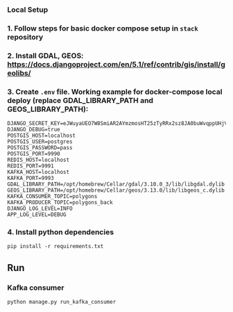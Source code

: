 ### Local Setup

### 1. Follow steps for basic docker compose setup in `stack` repository

### 2. Install GDAL, GEOS: https://docs.djangoproject.com/en/5.1/ref/contrib/gis/install/geolibs/

### 3. Create `.env` file. Working example for docker-compose local deploy (replace GDAL_LIBRARY_PATH and GEOS_LIBRARY_PATH):
```dotenv
DJANGO_SECRET_KEY=eJWuyaUEO7W8SmiAR2AYmzmosHT25zTyRRx2sz8JA0buWvqppUHjVuFfESF9Vw4h
DJANGO_DEBUG=true
POSTGIS_HOST=localhost
POSTGIS_USER=postgres
POSTGIS_PASSWORD=pass
POSTGIS_PORT=9990
REDIS_HOST=localhost
REDIS_PORT=9991
KAFKA_HOST=localhost
KAFKA_PORT=9993
GDAL_LIBRARY_PATH=/opt/homebrew/Cellar/gdal/3.10.0_3/lib/libgdal.dylib
GEOS_LIBRARY_PATH=/opt/homebrew/Cellar/geos/3.13.0/lib/libgeos_c.dylib
KAFKA_CONSUMER_TOPIC=polygons
KAFKA_PRODUCER_TOPIC=polygons_back
DJANGO_LOG_LEVEL=INFO
APP_LOG_LEVEL=DEBUG
```

### 4. Install python dependencies
```shell
pip install -r requirements.txt
```

## Run

### Kafka consumer
```shell
python manage.py run_kafka_consumer
```
